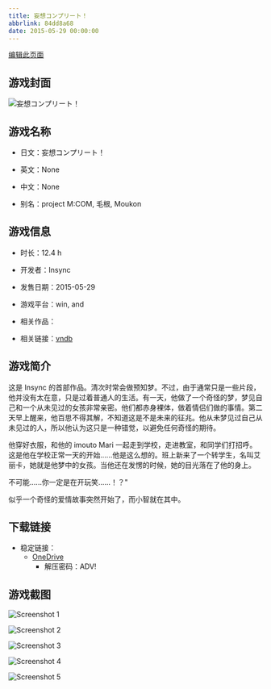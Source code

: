 ```yaml
---
title: 妄想コンプリート！
abbrlink: 84dd8a68
date: 2015-05-29 00:00:00
---
```

[编辑此页面](https://github.com/ACG-3/ADV3-source/blob/main/source/_posts/games/%E5%A6%84%E6%83%B3%E3%82%B3%E3%83%B3%E3%83%97%E3%83%AA%E3%83%BC%E3%83%88%EF%BC%81.md)

## 游戏封面

![妄想コンプリート！](https://pan.timero.xyz/d/onedrive/img_lib_001/%E5%A6%84%E6%83%B3%E3%82%B3%E3%83%B3%E3%83%97%E3%83%AA%E3%83%BC%E3%83%88%EF%BC%81_cover.avif)


## 游戏名称

- 日文：妄想コンプリート！
- 英文：None
- 中文：None

- 别名：project M:COM, 毛根, Moukon


## 游戏信息

- 时长：12.4 h
- 开发者：Insync
- 发售日期：2015-05-29
- 游戏平台：win, and
- 相关作品：

- 相关链接：[vndb](https://vndb.org/v14891)


## 游戏简介

这是 Insync 的首部作品。清次时常会做预知梦。不过，由于通常只是一些片段，他并没有太在意，只是过着普通人的生活。有一天，他做了一个奇怪的梦，梦见自己和一个从未见过的女孩非常亲密。他们都赤身裸体，做着情侣们做的事情。第二天早上醒来，他百思不得其解，不知道这是不是未来的征兆。他从未梦见过自己从未见过的人，所以他认为这只是一种错觉，以避免任何奇怪的期待。

他穿好衣服，和他的 imouto Mari 一起走到学校，走进教室，和同学们打招呼。这是他在学校正常一天的开始......他是这么想的。班上新来了一个转学生，名叫艾丽卡，她就是他梦中的女孩。当他还在发愣的时候，她的目光落在了他的身上。

不可能......你一定是在开玩笑......！？"

似乎一个奇怪的爱情故事突然开始了，而小智就在其中。




## 下载链接

- 稳定链接：
    - [OneDrive](https://pan.timero.xyz/onedrive/adv_lib_001/%E5%A6%84%E6%83%B3%E3%82%B3%E3%83%B3%E3%83%97%E3%83%AA%E3%83%BC%E3%83%88%EF%BC%81)
        - 解压密码：ADV!



## 游戏截图


![Screenshot 1](https://pan.timero.xyz/d/onedrive/img_lib_001/%E5%A6%84%E6%83%B3%E3%82%B3%E3%83%B3%E3%83%97%E3%83%AA%E3%83%BC%E3%83%88%EF%BC%81_Screenshot_1.avif)

![Screenshot 2](https://pan.timero.xyz/d/onedrive/img_lib_001/%E5%A6%84%E6%83%B3%E3%82%B3%E3%83%B3%E3%83%97%E3%83%AA%E3%83%BC%E3%83%88%EF%BC%81_Screenshot_2.avif)

![Screenshot 3](https://pan.timero.xyz/d/onedrive/img_lib_001/%E5%A6%84%E6%83%B3%E3%82%B3%E3%83%B3%E3%83%97%E3%83%AA%E3%83%BC%E3%83%88%EF%BC%81_Screenshot_3.avif)

![Screenshot 4](https://pan.timero.xyz/d/onedrive/img_lib_001/%E5%A6%84%E6%83%B3%E3%82%B3%E3%83%B3%E3%83%97%E3%83%AA%E3%83%BC%E3%83%88%EF%BC%81_Screenshot_4.avif)

![Screenshot 5](https://pan.timero.xyz/d/onedrive/img_lib_001/%E5%A6%84%E6%83%B3%E3%82%B3%E3%83%B3%E3%83%97%E3%83%AA%E3%83%BC%E3%83%88%EF%BC%81_Screenshot_5.avif)

